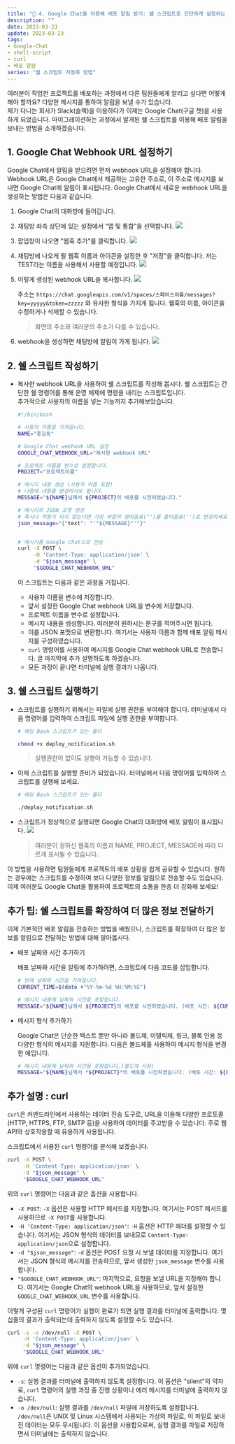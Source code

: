 ```yaml
---
title: "🔔 4. Google Chat을 이용해 배포 알림 받기: 쉘 스크립트로 간단하게 설정하는 방법"
description: ""
date: 2023-03-23
update: 2023-03-23
tags:
- Google-Chat
- shell-script
- curl
- 배포 알람
series: "쉘 스크립트 자동화 방법"
---
```



여러분이 작업한 프로젝트를 배포하는 과정에서 다른 팀원들에게 알리고 싶다면 어떻게 해야 할까요? 다양한 메시지를 통하여 알림을 보낼 수가 있습니다.    
제가 다니는 회사가 Slack(슬랙)을 이용하다가 이제는 Google Chat(구글 챗)을 사용하게 되었습니다. 마이그레이션하는 과정에서 알게된 쉘 스크립트를 이용해 배포 알림을 보내는 방법을 소개하겠습니다.

## 1. Google Chat Webhook URL 설정하기

Google Chat에서 알림을 받으려면 먼저 webhook URL을 설정해야 합니다. Webhook URL은 Google Chat에서 제공하는 고유한 주소로, 이 주소로 메시지를 보내면 Google Chat에
알림이 표시됩니다. Google Chat에서 새로운 webhook URL을 생성하는 방법은 다음과 같습니다.

1. Google Chat의 대화방에 들어갑니다.

2. 채팅방 좌측 상단에 있는 설정에서 “앱 및 통합”을 선택합니다.
   ![](sc001.png)

3. 팝업창이 나오면 "웹훅 추가"를 클릭합니다.
   ![](sc002.png)


4. 채팅방에 나오게 될 웹훅 이름과 아이콘을 설정한 후 "저장"을 클릭합니다. 저는 TEST라는 이름을 사용해서 사용할 예정입니다.
   ![](sc003.png)

5. 이렇게 생성된 webhook URL을 복사합니다.
   ![](sc004.png)

   주소는 ```https://chat.googleapis.com/v1/spaces/스페이스이름/messages?key=yyyyy&token=zzzzz```
   와 유사한 형식을 가지게 됩니다. 웹훅의 이름, 아이콘을 수정하거나 삭제할 수 있습니다.

   > 화면의 주소와 여러분의 주소가 다를 수 있습니다.

6. webhook을 생성하면 채팅방에 알림이 가게 됩니다.
   ![](sc006.png)

## 2. 쉘 스크립트 작성하기

- 복사한 webhook URL을 사용하여 쉘 스크립트를 작성해 봅시다. 쉘 스크립트는 간단한 쉘 명령어를 통해 운영 체제에 명령을 내리는 스크립트입니다.   
  추가적으로 사용자의 이름을 넣는 기능까지 추가해보았습니다.

    ```bash
    #!/bin/bash
    
    # 사용자 이름을 가져옵니다.
    NAME="홍길동"
    
    # Google Chat webhook URL 설정
    GOOGLE_CHAT_WEBHOOK_URL="복사한 webhook URL"
    
    # 프로젝트 이름을 변수로 설정합니다.
    PROJECT="프로젝트이름"
    
    # 메시지 내용 생성 (사용자 이름 포함)
    # 나중에 내용을 변경하셔도 됩니다.
    MESSAGE="${NAME}님께서 ${PROJECT}의 배포를 시전하였습니다."
    
    # 메시지의 JSON 포맷 생성
    # 혹시나 적용이 되지 않는다면 가장 바깥의 쌍따옴표("")를 홑따옴표('')로 변경하세요. 
    json_message="{"text": "'"${MESSAGE}"'"}"
  
    
    # 메시지를 Google Chat으로 전송
    curl -X POST \
         -H 'Content-Type: application/json' \
         -d "$json_message" \
         "$GOOGLE_CHAT_WEBHOOK_URL"
    ```

  이 스크립트는 다음과 같은 과정을 거칩니다.

    - 사용자 이름을 변수에 저장합니다.
    - 앞서 설정한 Google Chat webhook URL을 변수에 저장합니다.
    - 프로젝트 이름을 변수로 설정합니다.
    - 메시지 내용을 생성합니다. 여러분이 원하시는 문구를 적어주시면 됩니다.
    - 이를 JSON 포맷으로 변환합니다. 여기서는 사용자 이름과 함께 배포 알림 메시지를 구성하였습니다.
    - `curl` 명령어를 사용하여 메시지를 Google Chat webhook URL로 전송합니다. 글 마지막에 추가 설명하도록 하겠습니다.
    - 모든 과정이 끝나면 터미널에 실행 결과가 나옵니다.

## 3. 쉘 스크립트 실행하기

- 스크립트를 실행하기 위해서는 파일에 실행 권한을 부여해야 합니다. 터미널에서 다음 명령어를 입력하여 스크립트 파일에 실행 권한을 부여합니다.

    ```bash
    # 해당 Bash 스크립트가 있는 폴더
    
    chmod +x deploy_notification.sh
    ```

  > 실행권한이 없이도 실행이 가능할 수 있습니다.


- 이제 스크립트를 실행할 준비가 되었습니다. 터미널에서 다음 명령어를 입력하여 스크립트를 실행해 보세요.

    ```bash
    # 해당 Bash 스크립트가 있는 폴더
    
    ./deploy_notification.sh
    ```

- 스크립트가 정상적으로 실행되면 Google Chat의 대화방에 배포 알림이 표시됩니다.
  ![](sc005.png)
  > 여러분이 정하신 웹훅의 이름과 NAME, PROJECT, MESSAGE에 따라 다르게 표시될 수 있습니다.


이 방법을 사용하면 팀원들에게 프로젝트의 배포 상황을 쉽게 공유할 수 있습니다. 원하는 경우에는 스크립트를 수정하여 보다 다양한 정보를 알림으로 전송할 수도 있습니다. 이제 여러분도 Google Chat을 활용하여
프로젝트의 소통을 한층 더 강화해 보세요!

## 추가 팁: 쉘 스크립트를 확장하여 더 많은 정보 전달하기

이제 기본적인 배포 알림을 전송하는 방법을 배웠으니, 스크립트를 확장하여 더 많은 정보를 알림으로 전달하는 방법에 대해 알아봅시다.

- 배포 날짜와 시간 추가하기

  배포 날짜와 시간을 알림에 추가하려면, 스크립트에 다음 코드를 삽입합니다.

    ```bash
    # 현재 날짜와 시간을 가져옵니다.
    CURRENT_TIME=$(date +"%Y-%m-%d %H:%M:%S")
    
    # 메시지 내용에 날짜와 시간을 포함합니다.
    MESSAGE="${NAME}님께서 ${PROJECT}의 배포를 시전하였습니다. (배포 시간: ${CURRENT_TIME})"
    ```

- 메시지 형식 추가하기

  Google Chat은 단순한 텍스트 뿐만 아니라 볼드체, 이탤릭체, 링크, 블록 인용 등 다양한 형식의 메시지를 지원합니다. 다음은 볼드체를 사용하여 메시지 형식을 변경한 예입니다.

    ```bash
    # 메시지 내용에 날짜와 시간을 포함합니다.(볼드체 사용)
    MESSAGE="${NAME}님께서 *${PROJECT}*의 배포를 시전하였습니다. (배포 시간: ${CURRENT_TIME})"
    ```

## 추가 설명 : curl

`curl`은 커맨드라인에서 사용하는 데이터 전송 도구로, URL을 이용해 다양한 프로토콜(HTTP, HTTPS, FTP, SMTP 등)을 사용하여 데이터를 주고받을 수 있습니다. 주로 웹 API와 상호작용할 때
유용하게 사용됩니다.

스크립트에서 사용된 `curl` 명령어를 분석해 보겠습니다.

```bash
curl -X POST \
     -H 'Content-Type: application/json' \
     -d "$json_message" \
     "$GOOGLE_CHAT_WEBHOOK_URL"
```

위의 `curl` 명령어는 다음과 같은 옵션을 사용합니다.

- `-X POST`: `-X` 옵션은 사용할 HTTP 메서드를 지정합니다. 여기서는 POST 메서드를 사용하므로 `-X POST`를 사용합니다.
- `-H 'Content-Type: application/json'`: `-H` 옵션은 HTTP 헤더를 설정할 수 있습니다. 여기서는 JSON 형식의 데이터를
  보내므로 `Content-Type: application/json`으로 설정합니다.
- `-d "$json_message"`: `-d` 옵션은 POST 요청 시 보낼 데이터를 지정합니다. 여기서는 JSON 형식의 메시지를 전송하므로, 앞서 생성한 `json_message` 변수를 사용합니다.
- `"$GOOGLE_CHAT_WEBHOOK_URL"`: 마지막으로, 요청을 보낼 URL을 지정해야 합니다. 여기서는 Google Chat의 webhook URL을 사용하므로, 앞서
  설정한 `GOOGLE_CHAT_WEBHOOK_URL` 변수를 사용합니다.

이렇게 구성된 `curl` 명령어가 실행이 완료가 되면 실행 결과를 터미널에 출력합니다. 몇십줄의 결과가 출력되는데 출력하지 않도록 설정할 수도 있습니다.

```bash
curl -s -o /dev/null -X POST \
     -H 'Content-Type: application/json' \
     -d "$json_message" \
     "$GOOGLE_CHAT_WEBHOOK_URL"
```

위에 `curl` 명령어는 다음과 같은 옵션이 추가되었습니다.

- `-s`: 실행 결과를 터미널에 출력하지 않도록 설정합니다. 이 옵션은 "silent"의 약자로, `curl` 명령어의 실행 과정 중 진행 상황이나 에러 메시지를 터미널에 출력하지 않습니다.
- `-o /dev/null`: 실행 결과를 `/dev/null` 파일에 저장하도록 설정합니다. `/dev/null`은 UNIX 및 Linux 시스템에서 사용되는 가상의 파일로, 이 파일로 보내진
  데이터는 모두 무시됩니다. 이 옵션을 사용함으로써, 실행 결과를 파일로 저장하면서 터미널에는 출력하지 않습니다.
